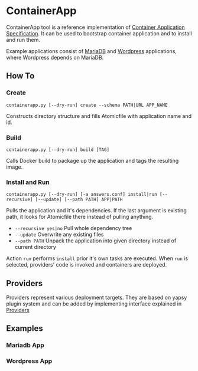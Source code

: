 # ContainerApp
ContainerApp tool is a reference implementation of [Container Application Specification](https://github.com/aweiteka/containerapp-spec). It can be used to bootstrap container application and to install and run them.

Example applications consist of [MariaDB](https://github.com/vpavlin/atomicapp-mariadb) and [Wordpress](https://github.com/vpavlin/atomicapp-wordpress) applications, where Wordpress depends on MariaDB.

## How To

### Create
```
containerapp.py [--dry-run] create --schema PATH|URL APP_NAME
```

Constructs directory structure and fills Atomicfile with application name and id.
### Build
```
containerapp.py [--dry-run] build [TAG]
```
Calls Docker build to package up the application and tags the resulting image.
### Install and Run
```
containerapp.py [--dry-run] [-a answers.conf] install|run [--recursive] [--update] [--path PATH] APP|PATH 
```
Pulls the application and it's dependencies. If the last argument is existing path, it looks for Atomicfile there instead of pulling anything.
* `--recursive yes|no` Pull whole dependency tree
* `--update` Overwrite any existing files
* `--path PATH` Unpack the application into given directory instead of current directory

Action `run` performs `install` prior it's own tasks are executed. When `run` is selected, providers' code is invoked and containers are deployed.

## Providers

Providers represent various deployment targets. They are based on yapsy plugin system and can be added by implementing interface explained in [Providers](providers/README.md)

## Examples

### Mariadb App

### Wordpress App


